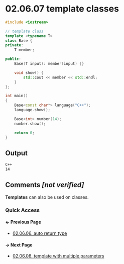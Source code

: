# 02.06.07 template classes

```cxx
#include <iostream>

// template class
template <typename T>
class Base {
private:
    T member;

public:
    Base(T input): member(input) {}

    void show() {
        std::cout << member << std::endl;
    }
};

int main()
{
    Base<const char*> language("C++");
    language.show();

    Base<int> number(14);
    number.show();

    return 0;
}

```

## Output

```txt
C++
14
```

## Comments *[not verified]*

**Templates** can also be used on classes.

### Quick Access

<div class="previous_page pagination">

#### &#8592; Previous Page

* [02.06.06. auto return type](./../../02.object_oriented/06.templates/06.auto-return.md)

</div>
<div class="next_page pagination">

#### &#8594; Next Page

* [02.06.08. template with multiple parameters](./../../02.object_oriented/06.templates/08.multiple.md)

</div>
